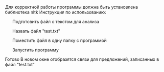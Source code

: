 Для корректной работы программы должна быть установлена библиотека nltk
Инструкция по использованию:
<ol>Подготовить файл с текстом для анализа</ol>
<ol>Назвать файл "test.txt"</ol>
<ol>Поместить файл в одну папку с программой</ol>
<ol>Запустить программу</ol>
Готово
В новом окне отобразятся связи для предложений, записанных в файл "test.txt"
